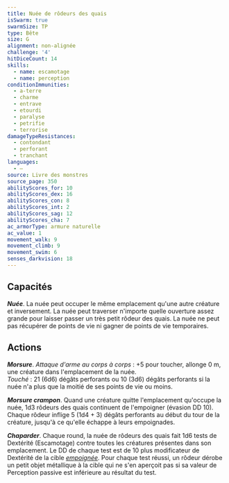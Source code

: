```yaml
---
title: Nuée de rôdeurs des quais
isSwarm: true
swarmSize: TP
type: Bête
size: G
alignment: non-alignée
challenge: '4'
hitDiceCount: 14
skills:
  - name: escamotage
  - name: perception
conditionImmunities:
  - a-terre
  - charme
  - entrave
  - etourdi
  - paralyse
  - petrifie
  - terrorise
damageTypeResistances:
  - contondant
  - perforant
  - tranchant
languages:
  - —
source: Livre des monstres
source_page: 350
abilityScores_for: 10
abilityScores_dex: 16
abilityScores_con: 8
abilityScores_int: 2
abilityScores_sag: 12
abilityScores_cha: 7
ac_armorType: armure naturelle
ac_value: 1
movement_walk: 9
movement_climb: 9
movement_swim: 6
senses_darkvision: 18
---
```

## Capacités
_**Nuée**_. La nuée peut occuper le même emplacement qu'une autre créature et inversement. La nuée peut traverser n'importe quelle ouverture assez grande pour laisser passer un très petit rôdeur des quais. La nuée ne peut pas récupérer de points de vie ni gagner de points de vie temporaires.

## Actions
_**Morsure**_. _Attaque d'arme au corps à corps_ : +5 pour toucher, allonge 0 m, une créature dans l'emplacement de la nuée.  
_Touché_ : 21 (6d6) dégâts perforants ou 10 (3d6) dégâts perforants si la nuée n'a plus que la moitié de ses points de vie ou moins.

_**Morsure crampon**_. Quand une créature quitte l'emplacement qu'occupe la nuée, 1d3 rôdeurs des quais continuent de l'empoigner (évasion DD 10). Chaque rôdeur inflige 5 (1d4 + 3) dégâts perforants au début du tour de la créature, jusqu'à ce qu'elle échappe à leurs empoignades.

_**Chaparder**_. Chaque round, la nuée de rôdeurs des quais fait 1d6 tests de Dextérité (Escamotage) contre toutes les créatures présentes dans son emplacement. Le DD de chaque test est de 10 plus modificateur de Dextérité de la cible [_empoignée_](/gerer-la-sante-du-personnage/#empoigne). Pour chaque test réussi, un rôdeur dérobe un petit objet métallique à la cible qui ne s'en aperçoit pas si sa valeur de Perception passive est inférieure au résultat du test.
